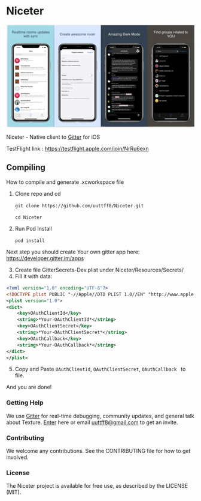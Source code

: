 # Niceter

![Alt text](/design/screenshots/readme/readme_scr.png  "")

Niceter - Native client to [Gitter](https://gitter.im) for iOS

TestFlight link : https://testflight.apple.com/join/NrRu6exn

## Compiling 
How to compile and generate .xcworkspace file

1. Clone repo and cd

	`git clone https://github.com/uuttff8/Niceter.git`
    
    `cd Niceter`
2. Run Pod Install
 
 	`pod install`
    
 Next step you should create Your own gitter app here: https://developer.gitter.im/apps
 
 3. Create file GitterSecrets-Dev.plist under Niceter/Resources/Secrets/
 4. Fill it with data: 

```xml
<?xml version="1.0" encoding="UTF-8"?>
<!DOCTYPE plist PUBLIC "-//Apple//DTD PLIST 1.0//EN" "http://www.apple.com/DTDs/PropertyList-1.0.dtd">
<plist version="1.0">
<dict>
	<key>OAuthClientId</key>
	<string>*Your-OAuthClientId*</string>
	<key>OAuthClientSecret</key>
	<string>*Your-OAuthClientSecret*</string>
	<key>OAuthCallback</key>
	<string>*Your-OAuthCallback*</string>
</dict>
</plist>
```

5. Copy and Paste `OAuthClientId`, `OAuthClientSecret`, `OAuthCallback ` to file.


And you are done!

### Getting Help 
We use [Gitter](https://gitter.im/Niceter-all/community) for real-time debugging, community updates, and general talk about Texture. [Enter](https://gitter.im/Niceter-all/community) here or email uuttff8@gmail.com to get an invite.

### Contributing 
We welcome any contributions. See the CONTRIBUTING file for how to get involved.


### License 
The Niceter project is available for free use, as described by the LICENSE (MIT).

